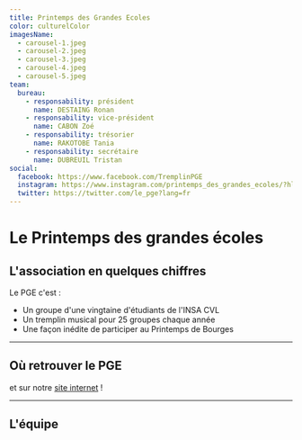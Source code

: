 ```yaml
---
title: Printemps des Grandes Ecoles
color: culturelColor
imagesName:
  - carousel-1.jpeg
  - carousel-2.jpeg
  - carousel-3.jpeg
  - carousel-4.jpeg
  - carousel-5.jpeg
team:
  bureau:
    - responsability: président
      name: DESTAING Ronan
    - responsability: vice-président
      name: CABON Zoé
    - responsability: trésorier
      name: RAKOTOBE Tania
    - responsability: secrétaire
      name: DUBREUIL Tristan
social:
  facebook: https://www.facebook.com/TremplinPGE
  instagram: https://www.instagram.com/printemps_des_grandes_ecoles/?hl=fr
  twitter: https://twitter.com/le_pge?lang=fr
---
```


# Le Printemps des grandes écoles

<campus-center>
  <campus-responsive-image
    folder-name="federation/culturel/pge"
    name="logo.jpg"
    max-width="400"></campus-responsive-image>
</campus-center>

## L'association en quelques chiffres

Le PGE c'est :

- Un groupe d'une vingtaine d'étudiants de l'INSA CVL
- Un tremplin musical pour 25 groupes chaque année
- Une façon inédite de participer au Printemps de Bourges

<campus-center>
  <campus-carousel :names="imagesName" folder-name="federation/culturel/pge"></campus-carousel>
</campus-center>

---

## Où retrouver le PGE

<campus-social :social="social" :color="color"></campus-social>

et sur notre [site internet](http://printemps-des-grandes-ecoles.fr/) !

---

## L'équipe

<campus-team :team="team" :color="color"></campus-team>
